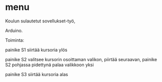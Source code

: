 # menu 

Koulun sulautetut sovellukset-työ,

Arduino.

Toiminta: 

painike S1 siirtää kursoria ylös

painike S2 valitsee kursorin osoittaman valikon, piirtää seuraavan, painike S2 pohjassa pidettynä palaa valikkoon yksi

painike S3 siirtää kursoria alas


